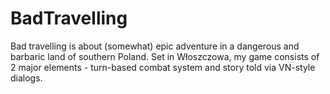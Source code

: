 # BadTravelling

Bad travelling is about (somewhat) epic adventure in a dangerous and barbaric land of southern Poland. Set in Włoszczowa, my game consists of 2 major elements - turn-based combat system and story told via VN-style dialogs.


